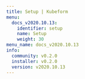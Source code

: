 ```yaml
---
title: Setup | Kubeform
menu:
  docs_v2020.10.13:
    identifier: setup
    name: Setup
    weight: 30
menu_name: docs_v2020.10.13
info:
  community: v0.2.0
  installer: v0.2.0
  version: v2020.10.13
---
```


